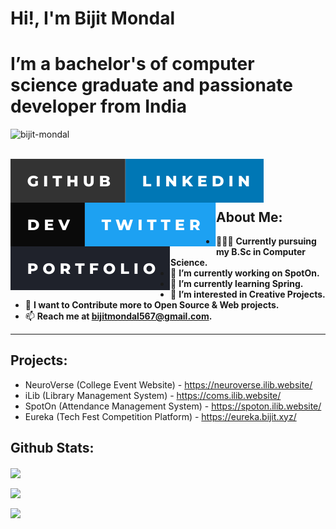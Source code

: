 # Hi!, I'm Bijit Mondal
# I’m a bachelor's of computer science graduate and passionate developer from India 

[<img align="left" src="https://komarev.com/ghpvc/?username=bijit-mondal&label=Profile%20views&color=0e75b6&style=flat" alt="bijit-mondal" />](https://github.com/Bijit-Mondal)<br><br>


[<img align="left" alt="Bijit Mondal | Github" src="./assets/icons/-github.svg" />](https://github.com/Bijit-Mondal)

[<img align="left" alt="Bijit Mondal | Linkedin" src="./assets/icons/-linkedin.svg" />](https://www.linkedin.com/in/bijit-mondal-3b196721b/)

[<img align="left" alt="Bijit Mondal | Dev To" src="./assets/icons/-dev.svg" />](https://dev.to/mkp_bijit)

[<img align="left" alt="Bijit Mondal | Twitter" src="./assets/icons/-twitter.svg" />](https://twitter.com/BijitMondal10)

[<img align="left" alt="Bijit Mondal | Portfolio" src="./assets/icons/-portfolio.svg" />](https://bijit-mondal.github.io/Bijit-Mondal)

<br/>
<br/>
<br/>

## About Me:

-   👨🏻‍🎓 **Currently pursuing my B.Sc in Computer Science.**
-   🔭 **I’m currently working on SpotOn.**
-   🌱 **I’m currently learning Spring.**
-   👯 **I’m interested in Creative Projects.**
-   🥅 **I want to Contribute more to Open Source & Web projects.**
-   📫 **Reach me at [bijitmondal567@gmail.com](mailto:bijitmondal567@gmail.com).**

<hr/>

## Projects:
-  NeuroVerse (College Event Website) - <a href="https://neuroverse.ilib.website/">https://neuroverse.ilib.website/</a>
-  iLib (Library Management System) - <a href="https://coms.ilib.website/">https://coms.ilib.website/</a>
-  SpotOn (Attendance Management System) - <a href="https://spoton.ilib.website/">https://spoton.ilib.website/</a>
-  Eureka (Tech Fest Competition Platform) - <a href="https://eureka.bijit.xyz/">https://eureka.bijit.xyz/</a>

## Github Stats:

[<img align="center" width="500" src="https://github-readme-streak-stats.herokuapp.com/?user=Bijit-Mondal&theme=dracula" />](https://github.com/Bijit-Mondal)

[<img align="center" width="500" src="https://github-readme-stats.vercel.app/api/top-langs?username=bijit-mondal&show_icons=true&locale=en&layout=compact&theme=dracula"/>](https://github.com/Bijit-Mondal)

[<img align="center" width="1000" src="https://github-readme-activity-graph.vercel.app/graph?username=Bijit-Mondal&bg_color=241f31&color=9141ac&line=2ec27e&point=9e4c98&area=true&hide_border=true"/>](https://github.com/Bijit-Mondal)

<!-- [<img align="center" alt="Bijit Mondal | Portfolio" src="github-contribution-grid-snake-dark.svg" />](https://bijit-mondal.github.io/Bijit-Mondal) 
-->
